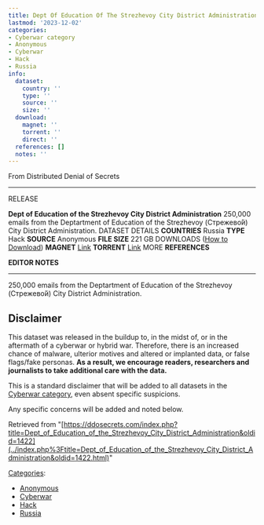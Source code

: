 ```yaml
---
title: Dept Of Education Of The Strezhevoy City District Administration
lastmod: '2023-12-02'
categories:
- Cyberwar category
- Anonymous
- Cyberwar
- Hack
- Russia
info:
  dataset:
    country: ''
    type: ''
    source: ''
    size: ''
  download:
    magnet: ''
    torrent: ''
    direct: ''
  references: []
  notes: ''
---
```




From Distributed Denial of Secrets

---
RELEASE

**Dept of Education of the Strezhevoy City District Administration**
250,000 emails from the Deptartment of Education of the Strezhevoy (Стрежево́й) City District Administration.
DATASET DETAILS
**COUNTRIES** Russia
**TYPE** Hack
**SOURCE** Anonymous
**FILE SIZE** 221 GB
DOWNLOADS ([How to Download](Torrents.html "Torrents"))
**MAGNET** [Link](magnet:?xt=urn:btih:3cb4f10fd7f65eb7d9f316bb45249d18d85824c1&dn=guostrj.ru&tr=udp://9.rarbg.to:2920&tr=udp://tracker.opentrackr.org:1337&tr=udp://exodus.desync.com:6969)
**TORRENT** [Link](../images/a/a8/Guostrj.ru.torrent)
MORE
**REFERENCES**

**EDITOR NOTES**

---

250,000 emails from the Deptartment of Education of the Strezhevoy
(Стрежево́й) City District Administration.

## Disclaimer

This dataset was released in the buildup to, in the midst of, or in the
aftermath of a cyberwar or hybrid war. Therefore, there is an increased
chance of malware, ulterior motives and altered or implanted data, or
false flags/fake personas. **As a result, we encourage readers,
researchers and journalists to take additional care with the data.**

This is a standard disclaimer that will be added to all datasets in the
[Cyberwar category](./Category:Cyberwar.html "Category:Cyberwar"), even
absent specific suspicions.

Any specific concerns will be added and noted below.

Retrieved from
"[https://ddosecrets.com/index.php?title=Dept_of_Education_of_the_Strezhevoy_City_District_Administration&oldid=1422](../index.php%3Ftitle=Dept_of_Education_of_the_Strezhevoy_City_District_Administration&oldid=1422.html)"

[Categories](./Special:Categories.html "Special:Categories"):

- [Anonymous](./Category:Anonymous.html "Category:Anonymous")
- [Cyberwar](./Category:Cyberwar.html "Category:Cyberwar")
- [Hack](./Category:Hack.html "Category:Hack")
- [Russia](./Category:Russia.html "Category:Russia")
